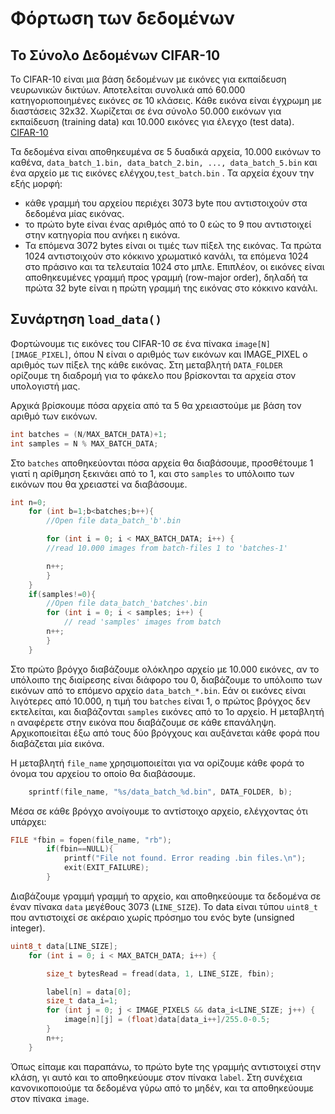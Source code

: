 # Φόρτωση των δεδομένων 

## Το Σύνολο Δεδομένων CIFAR-10

Το CIFAR-10 είναι μια βάση δεδομένων με εικόνες για εκπαίδευση νευρωνικών δικτύων. Αποτελείται συνολικά από 60.000 κατηγοριοποιημένες εικόνες σε 10 κλάσεις. Κάθε εικόνα είναι έγχρωμη με διαστάσεις 32x32. Χωρίζεται σε ένα σύνολο 50.000 εικόνων για εκπαίδευση (training data) και 10.000 εικόνες για έλεγχο (test data). [CIFAR-10](https://www.cs.toronto.edu/~kriz/cifar.html)

Τα δεδομένα είναι αποθηκευμένα σε 5 δυαδικά αρχεία, 10.000 εικόνων το καθένα, `data_batch_1.bin, data_batch_2.bin, ..., data_batch_5.bin` και ένα αρχείο με τις εικόνες ελέγχου,`test_batch.bin` . Τα αρχεία έχουν την εξής μορφή: 
- κάθε γραμμή του αρχείου περιέχει 3073 byte που αντιστοιχούν στα δεδομένα μίας εικόνας.
- το πρώτο byte είναι ένας αριθμός από το 0 εώς το 9 που αντιστοιχεί στην κατηγορία που ανήκει η εικόνα.
- Τα επόμενα 3072 bytes είναι οι τιμές των πίξελ της εικόνας. Τα πρώτα 1024 αντιστοιχούν στο κόκκινο χρωματικό κανάλι, τα επόμενα 1024 στο πράσινο και τα τελευταία 1024 στο μπλε. Επιπλέον, οι εικόνες είναι αποθηκευμένες γραμμή προς γραμμή (row-major order), δηλαδή τα πρώτα 32 byte είναι η πρώτη γραμμή της εικόνας στο κόκκινο κανάλι.

## Συνάρτηση `load_data()`

Φορτώνουμε τις εικόνες του CIFAR-10 σε ένα πίνακα `image[N][IMAGE_PIXEL]`, όπου Ν είναι ο αριθμός των εικόνων και IMAGE_PIXEL ο αριθμός των πίξελ της κάθε εικόνας. Στη μεταβλητή `DATA_FOLDER ` ορίζουμε τη διαδρομή για το φάκελο που βρίσκονται τα αρχεία στον υπολογιστή μας.

Αρχικά βρίσκουμε πόσα αρχεία από τα 5 θα χρειαστούμε με βάση τον αριθμό των εικόνων.
``` c
int batches = (N/MAX_BATCH_DATA)+1; 
int samples = N % MAX_BATCH_DATA;
```
Στο `batches` αποθηκεύονται πόσα αρχεία θα διαβάσουμε, προσθέτουμε 1 γιατί η αρίθμηση ξεκινάει από το 1, και στο `samples` το υπόλοιπο των εικόνων που θα χρειαστεί να διαβάσουμε. 

```c
int n=0;
    for (int b=1;b<batches;b++){
        //Open file data_batch_'b'.bin

        for (int i = 0; i < MAX_BATCH_DATA; i++) {
        //read 10.000 images from batch-files 1 to 'batches-1'

        n++;
        }
    }
    if(samples!=0){
        //Open file data_batch_'batches'.bin
        for (int i = 0; i < samples; i++) {
            // read 'samples' images from batch
        n++;
        }
    }
```
Στο πρώτο βρόγχο διαβάζουμε ολόκληρο αρχείο με 10.000 εικόνες, αν το υπόλοιπο της διαίρεσης είναι διάφορο του 0, διαβάζουμε το υπόλοιπο των εικόνων από το επόμενο αρχείο `data_batch_*.bin`. Εάν οι εικόνες είναι λιγότερες από 10.000, η τιμή του `batches` είναι 1, ο πρώτος βρόγχος δεν εκτελείται, και διαβάζονται `samples` εικόνες από το 1ο αρχείο. 
Η μεταβλητή `n` αναφέρετε στην εικόνα που διαβάζουμε σε κάθε επανάληψη. Αρχικοποιείται έξω από τους δύο βρόγχους και αυξάνεται κάθε φορά που διαβάζεται μία εικόνα.

Η μεταβλητή `file_name` χρησιμοποιείται για να ορίζουμε κάθε φορά το όνομα του αρχείου το οποίο θα διαβάσουμε.
```c
    sprintf(file_name, "%s/data_batch_%d.bin", DATA_FOLDER, b);
```
Μέσα σε κάθε βρόγχο ανοίγουμε το αντίστοιχο αρχείο, ελέγχοντας ότι υπάρχει:
```c
FILE *fbin = fopen(file_name, "rb");
        if(fbin==NULL){
            printf("File not found. Error reading .bin files.\n");
            exit(EXIT_FAILURE);
        }
```

Διαβάζουμε γραμμή γραμμή το αρχείο, και αποθηκεύουμε τα δεδομένα σε έναν πίνακα `data` μεγέθους 3073 (`LINE_SIZE`). Το data είναι τύπου `uint8_t` που αντιστοιχεί σε ακέραιο χωρίς πρόσημο του ενός byte (unsigned integer).
```c
uint8_t data[LINE_SIZE];
    for (int i = 0; i < MAX_BATCH_DATA; i++) {

        size_t bytesRead = fread(data, 1, LINE_SIZE, fbin);

        label[n] = data[0];
        size_t data_i=1;
        for (int j = 0; j < IMAGE_PIXELS && data_i<LINE_SIZE; j++) {
            image[n][j] = (float)data[data_i++]/255.0-0.5;
        }
        n++;
    }
```

Όπως είπαμε και παραπάνω, το πρώτο byte της γραμμής αντιστοιχεί στην κλάση, γι αυτό και το αποθηκεύουμε στον πίνακα `label`. Στη συνέχεια κανονικοποιούμε τα δεδομένα γύρω από το μηδέν, και τα αποθηκεύουμε στον πίνακα `image`.